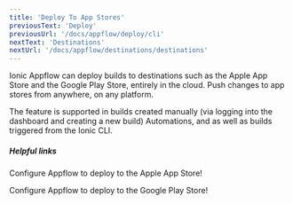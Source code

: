 ```yaml
---
title: 'Deploy To App Stores'
previousText: 'Deploy'
previousUrl: '/docs/appflow/deploy/cli'
nextText: 'Destinations'
nextUrl: '/docs/appflow/destinations/destinations'
---
```


Ionic Appflow can deploy builds to destinations such as the Apple App Store and the Google Play Store, entirely in the cloud. Push changes to app stores from anywhere, on any platform.

The feature is supported in builds created manually (via logging into the dashboard and creating a new build) Automations, and as well as builds triggered from the Ionic CLI.


##### Helpful links

<docs-cards> <docs-card header="Setup deploy to Apple App Store" href="/docs/appflow/destinations/apple" icon="/docs/assets/icons/guide-quickstart-icon.png"> <p>Configure Appflow to deploy to the Apple App Store!</p>
  </docs-card>

  <docs-card header="Setup deploy to Google Play Store" href="/docs/appflow/destinations/google" icon="/docs/assets/icons/guide-quickstart-icon.png"> <p>Configure Appflow to deploy to the Google Play Store!</p>
  </docs-card>

</docs-cards>
